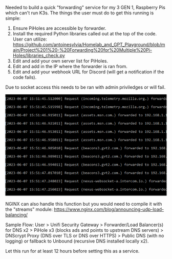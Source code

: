Needed to build a quick "forwarding" service for my 3 GEN 1, Raspberry Pis which can't run K3s. The things the user must do to get this running is simple:
1. Ensure PiHoles are accessible by forwarder.
2. Install the required Python libraries called out at the top of the code. User can utilize: https://github.com/antoinesylvia/Homelab_and_GPT_Playground/blob/main/Project%201%20-%20Forwarding%20for%20Multiple%20Pi-Holes/libraries_check.py
3. Edit and add your own server list for PiHoles.
4. Edit and add in the IP where the forwarder is ran from.
5. Edit and add your webhook URL for Discord (will get a notification if the code fails).

Due to socket access this needs to be ran with admin priviledges or will fail. 

![Sample Image](https://github.com/antoinesylvia/Homelab_and_GPT_Playground/blob/737c3e5a32ceda8e51dba54bc229fcf1f300cfcc/Project%201%20-%20Forwarding%20for%20Multiple%20Pi-Holes/sample.png)

NGINX can also handle this function but you would need to compile it with the "streams" module: https://www.nginx.com/blog/announcing-udp-load-balancing/

Sample Flow: User > Unifi Security Gateway > Forwarder/Load Balancer(s) for DNS x2 > PiHole x3 (blocks ads and points to upstream DNS servers) > DNScrypt Proxy (DNS over TLS or DNS over HTTPS) > Public DNS (with no logging) or fallback to Unbound (recursive DNS installed locally x2).

Let this run for at least 12 hours before setting this as a service. 
